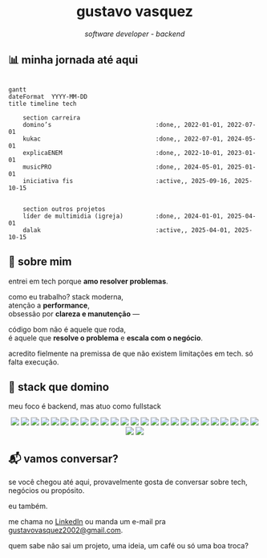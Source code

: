 <h1 align="center">gustavo vasquez</h1>
<p align="center"><i>software developer - backend</i></p>

## 📊 minha jornada até aqui

```mermaid

gantt
dateFormat  YYYY-MM-DD
title timeline tech

    section carreira
    domino’s                             :done,, 2022-01-01, 2022-07-01
    kukac                                :done,, 2022-07-01, 2024-05-01
    explicaENEM                          :done,, 2022-10-01, 2023-01-01
    musicPRO                             :done,, 2024-05-01, 2025-01-01
    iniciativa fis                       :active,, 2025-09-16, 2025-10-15


    section outros projetos
    líder de multimidia (igreja)         :done,, 2024-01-01, 2025-04-01
    dalak                                :active,, 2025-04-01, 2025-10-15
```

## 👋 sobre mim

entrei em tech porque **amo resolver problemas**.

como eu trabalho?
stack moderna,  
atenção a **performance**,  
obsessão por **clareza e manutenção** —  

código bom não é aquele que roda,  
é aquele que **resolve o problema** e **escala com o negócio**.

acredito fielmente na premissa de que não existem limitações em tech. só falta execução.

## 🧠 stack que domino

meu foco é backend, mas atuo como fullstack

<div align="center"> <!-- backend / infra --> <img src="https://img.shields.io/badge/Node.js-339933?style=for-the-badge&logo=nodedotjs&logoColor=white"/> <img src="https://img.shields.io/badge/NestJS-E0234E?style=for-the-badge&logo=nestjs&logoColor=white"/> <img src="https://img.shields.io/badge/Fastify-000000?style=for-the-badge&logo=fastify&logoColor=white"/> <img src="https://img.shields.io/badge/Prisma-2D3748?style=for-the-badge&logo=prisma&logoColor=white"/> <img src="https://img.shields.io/badge/Redis-DC382D?style=for-the-badge&logo=redis&logoColor=white"/> <img src="https://img.shields.io/badge/RabbitMQ-FF6600?style=for-the-badge&logo=rabbitmq&logoColor=white"/> <img src="https://img.shields.io/badge/GraphQL-E10098?style=for-the-badge&logo=graphql&logoColor=white"/> <img src="https://img.shields.io/badge/WebSocket-8257e5?style=for-the-badge&logo=socketdotio"/> <!-- frontend --> <img src="https://img.shields.io/badge/React-61DAFB?style=for-the-badge&logo=react&logoColor=black"/> <img src="https://img.shields.io/badge/React_Native-20232A?style=for-the-badge&logo=react&logoColor=61DAFB"/> <img src="https://img.shields.io/badge/Next.js-000000?style=for-the-badge&logo=nextdotjs&logoColor=white"/> <img src="https://img.shields.io/badge/TailwindCSS-38B2AC?style=for-the-badge&logo=tailwindcss&logoColor=white"/><!-- banco --> <img src="https://img.shields.io/badge/PostgreSQL-4169E1?style=for-the-badge&logo=postgresql&logoColor=white"/> <img src="https://img.shields.io/badge/MongoDB-47A248?style=for-the-badge&logo=mongodb&logoColor=white"/> <img src="https://img.shields.io/badge/SQLite-003B57?style=for-the-badge&logo=sqlite&logoColor=white"/> <!-- devtools e arquitetura --> <img src="https://img.shields.io/badge/TypeScript-3178C6?style=for-the-badge&logo=typescript&logoColor=white"/> <img src="https://img.shields.io/badge/Rust-000000?style=for-the-badge&logo=rust&logoColor=white"/> <img src="https://img.shields.io/badge/Docker-2496ED?style=for-the-badge&logo=docker&logoColor=white"/> <img src="https://img.shields.io/badge/Kubernetes-326CE5?style=for-the-badge&logo=kubernetes&logoColor=white"/> <img src="https://img.shields.io/badge/Traefik-24A1C1?style=for-the-badge&logo=traefikproxy&logoColor=white"/> <img src="https://img.shields.io/badge/AWS-232F3E?style=for-the-badge&logo=linux&logoColor=white"/> <img src="https://img.shields.io/badge/Electron-47848F?style=for-the-badge&logo=electron&logoColor=white"/> <img src="https://img.shields.io/badge/OpenAI-412991?style=for-the-badge&logo=openai&logoColor=white"/> <!-- qualidade --> <img src="https://img.shields.io/badge/Jest-C21325?style=for-the-badge&logo=jest&logoColor=white"/> <img src="https://img.shields.io/badge/biome-F7B93E?style=for-the-badge&logo=biome"/> <img src="https://img.shields.io/badge/ESLint-4B32C3?style=for-the-badge&logo=eslint&logoColor=white"/> <img src="https://img.shields.io/badge/Prettier-F7B93E?style=for-the-badge&logo=prettier&logoColor=black"/> </div>

## 📬 vamos conversar?

se você chegou até aqui, provavelmente gosta de conversar sobre tech, negócios ou propósito.

eu também.

me chama no [LinkedIn](https://www.linkedin.com/in/devgustavovasquez/) ou manda um e-mail pra gustavovasquez2002@gmail.com.

quem sabe não sai um projeto, uma ideia, um café ou só uma boa troca?
